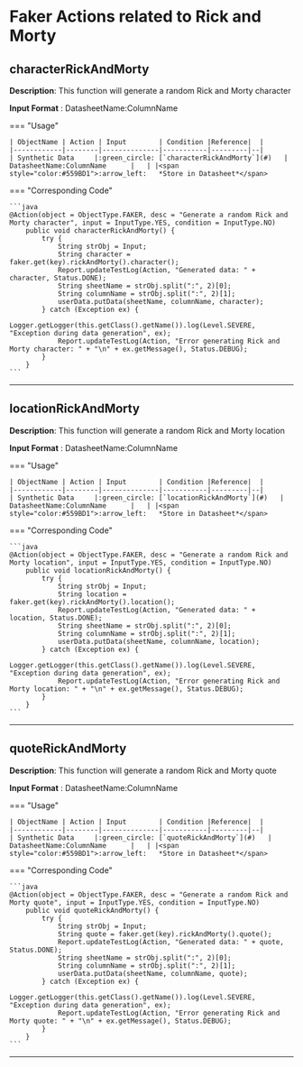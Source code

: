 # **Faker Actions related to Rick and Morty**

## **characterRickAndMorty**

**Description**: This function will generate a random Rick and Morty character

**Input Format** : DatasheetName:ColumnName

=== "Usage"

    | ObjectName | Action | Input        | Condition |Reference|  |
    |------------|--------|--------------|-----------|---------|--|
    | Synthetic Data     |:green_circle: [`characterRickAndMorty`](#)   | DatasheetName:ColumnName      |   | |<span style="color:#559BD1">:arrow_left:   *Store in Datasheet*</span> 

=== "Corresponding Code"

    ```java
    @Action(object = ObjectType.FAKER, desc = "Generate a random Rick and Morty character", input = InputType.YES, condition = InputType.NO)
        public void characterRickAndMorty() {
            try {
                String strObj = Input;
                String character = faker.get(key).rickAndMorty().character();
                Report.updateTestLog(Action, "Generated data: " + character, Status.DONE);
                String sheetName = strObj.split(":", 2)[0];
                String columnName = strObj.split(":", 2)[1];
                userData.putData(sheetName, columnName, character);
            } catch (Exception ex) {
                Logger.getLogger(this.getClass().getName()).log(Level.SEVERE, "Exception during data generation", ex);
                Report.updateTestLog(Action, "Error generating Rick and Morty character: " + "\n" + ex.getMessage(), Status.DEBUG);
            }
        }
    ```
-----------------------------------------------------

## **locationRickAndMorty**

**Description**: This function will generate a random Rick and Morty location

**Input Format** : DatasheetName:ColumnName

=== "Usage"

    | ObjectName | Action | Input        | Condition |Reference|  |
    |------------|--------|--------------|-----------|---------|--|
    | Synthetic Data     |:green_circle: [`locationRickAndMorty`](#)   | DatasheetName:ColumnName      |   | |<span style="color:#559BD1">:arrow_left:   *Store in Datasheet*</span> 

=== "Corresponding Code"

    ```java
    @Action(object = ObjectType.FAKER, desc = "Generate a random Rick and Morty location", input = InputType.YES, condition = InputType.NO)
        public void locationRickAndMorty() {
            try {
                String strObj = Input;
                String location = faker.get(key).rickAndMorty().location();
                Report.updateTestLog(Action, "Generated data: " + location, Status.DONE);
                String sheetName = strObj.split(":", 2)[0];
                String columnName = strObj.split(":", 2)[1];
                userData.putData(sheetName, columnName, location);
            } catch (Exception ex) {
                Logger.getLogger(this.getClass().getName()).log(Level.SEVERE, "Exception during data generation", ex);
                Report.updateTestLog(Action, "Error generating Rick and Morty location: " + "\n" + ex.getMessage(), Status.DEBUG);
            }
        }
    ```
-----------------------------------------------------

## **quoteRickAndMorty**

**Description**: This function will generate a random Rick and Morty quote

**Input Format** : DatasheetName:ColumnName

=== "Usage"

    | ObjectName | Action | Input        | Condition |Reference|  |
    |------------|--------|--------------|-----------|---------|--|
    | Synthetic Data     |:green_circle: [`quoteRickAndMorty`](#)   | DatasheetName:ColumnName      |   | |<span style="color:#559BD1">:arrow_left:   *Store in Datasheet*</span> 

=== "Corresponding Code"

    ```java
    @Action(object = ObjectType.FAKER, desc = "Generate a random Rick and Morty quote", input = InputType.YES, condition = InputType.NO)
        public void quoteRickAndMorty() {
            try {
                String strObj = Input;
                String quote = faker.get(key).rickAndMorty().quote();
                Report.updateTestLog(Action, "Generated data: " + quote, Status.DONE);
                String sheetName = strObj.split(":", 2)[0];
                String columnName = strObj.split(":", 2)[1];
                userData.putData(sheetName, columnName, quote);
            } catch (Exception ex) {
                Logger.getLogger(this.getClass().getName()).log(Level.SEVERE, "Exception during data generation", ex);
                Report.updateTestLog(Action, "Error generating Rick and Morty quote: " + "\n" + ex.getMessage(), Status.DEBUG);
            }
        }
    ```
-----------------------------------------------------